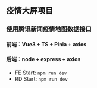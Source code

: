 ## 疫情大屏项目
### 使用腾讯新闻疫情地图数据接口
#### 前端：Vue3 + TS + Pinia + axios
#### 后端：node + express + axios

* FE Start: `npm run dev`
* RD Start: `npm run dev`

